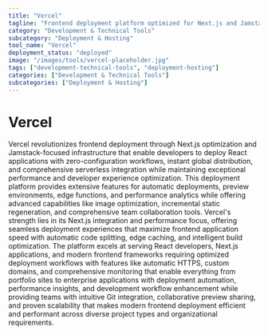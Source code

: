```yaml
---
title: "Vercel"
tagline: "Frontend deployment platform optimized for Next.js and Jamstack apps"
category: "Development & Technical Tools"
subcategory: "Deployment & Hosting"
tool_name: "Vercel"
deployment_status: "deployed"
image: "/images/tools/vercel-placeholder.jpg"
tags: ["development-technical-tools", "deployment-hosting"]
categories: ["Development & Technical Tools"]
subcategories: ["Deployment & Hosting"]
---
```


# Vercel

Vercel revolutionizes frontend deployment through Next.js optimization and Jamstack-focused infrastructure that enable developers to deploy React applications with zero-configuration workflows, instant global distribution, and comprehensive serverless integration while maintaining exceptional performance and developer experience optimization. This deployment platform provides extensive features for automatic deployments, preview environments, edge functions, and performance analytics while offering advanced capabilities like image optimization, incremental static regeneration, and comprehensive team collaboration tools. Vercel's strength lies in its Next.js integration and performance focus, offering seamless deployment experiences that maximize frontend application speed with automatic code splitting, edge caching, and intelligent build optimization. The platform excels at serving React developers, Next.js applications, and modern frontend frameworks requiring optimized deployment workflows with features like automatic HTTPS, custom domains, and comprehensive monitoring that enable everything from portfolio sites to enterprise applications with deployment automation, performance insights, and development workflow enhancement while providing teams with intuitive Git integration, collaborative preview sharing, and proven scalability that makes modern frontend deployment efficient and performant across diverse project types and organizational requirements.